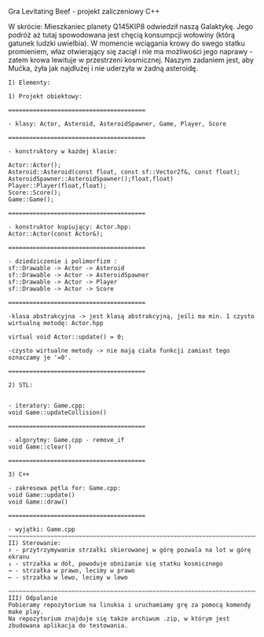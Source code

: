 Gra Levitating Beef - projekt zaliczeniowy C++

W skrócie:
Mieszkaniec planety Q145KIP8 odwiedził naszą Galaktykę. Jego podróż aż tutaj spowodowana jest chęcią konsumpcji wołowiny (którą gatunek ludzki uwielbia). W momencie wciągania krowy do swego statku promieniem, właz otwierający się zaciął i nie ma możliwości jego naprawy - zatem krowa lewituje w przestrzeni kosmicznej. Naszym zadaniem jest, aby Mućka, żyła jak najdłużej i nie uderzyła w żadną asteroidę.
~~~~~~~~~~~~~~~~~~~~~~~~~~~~~~~~~~~~~~~~~~~~~~~~~~~~~~~~~~~~~~~~~~~~~~~~~~~~~~~~~~~~~~~~~~~~~~~~~~~~~~~~~~~~~~~~~~~~~~~~~~~~~~~~~~~~
I) Elementy:

1) Projekt obiektowy:

=======================================

- klasy: Actor, Asteroid, AsteroidSpawner, Game, Player, Score

=======================================

- konstruktory w każdej klasie:

Actor::Actor();
Asteroid::Asteroid(const float, const sf::Vector2f&, const float);
AsteroidSpawner::AsteroidSpawner();float,float)
Player::Player(float,float);
Score::Score();
Game::Game();

=======================================

- konstruktor kopiujący: Actor.hpp: 
Actor::Actor(const Actor&);

=======================================

- dziedziczenie i polimorfizm :
sf::Drawable -> Actor -> Asteroid
sf::Drawable -> Actor -> AsteroidSpawner
sf::Drawable -> Actor -> Player
sf::Drawable -> Actor -> Score

=======================================

-klasa abstrakcyjna -> jest klasą abstrakcyjną, jeśli ma min. 1 czysto wirtualną metodę: Actor.hpp

virtual void Actor::update() = 0;

-czysto wirtualne metody -> nie mają ciała funkcji zamiast tego oznaczamy je '=0'.

=======================================

2) STL:


- iteratory: Game.cpp:
void Game::updateCollision()

=======================================

- algorytmy: Game.cpp - remove_if
void Game::clear()

=======================================

3) C++

- zakresowa pętla for: Game.cpp:
void Game::update()
void Game::draw()

=======================================

- wyjątki: Game.cpp
~~~~~~~~~~~~~~~~~~~~~~~~~~~~~~~~~~~~~~~~~~~~~~~~~~~~~~~~~~~~~~~~~~~~~~~~~~~~~~~~~~~~~~~~~~~~~~~~~~~~~~~~~~~~~~~~~~~~~~~~~~~~~~
II) Sterowanie:
↑ - przytrzymywanie strzałki skierowanej w górę pozwala na lot w górę ekranu
↓ - strzałka w dół, powoduje obniżanie się statku kosmicznego
→ - strzałka w prawo, lecimy w prawo
← - strzałka w lewo, lecimy w lewo

~~~~~~~~~~~~~~~~~~~~~~~~~~~~~~~~~~~~~~~~~~~~~~~~~~~~~~~~~~~~~~~~~~~~~~~~~~~~~~~~~~~~~~~~~~~~~~~~~~~~~~~~~~~~~~~~~~~~~~~~~~~~~~
III) Odpalanie
Pobieramy repozytorium na linuksa i uruchamiamy grę za pomocą komendy make play. 
Na repozytorium znajduje się także archiwum .zip, w którym jest zbudowana aplikacja do testowania.
